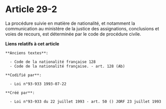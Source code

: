 # Article 29-2

La procédure suivie en matière de nationalité, et notamment la communication au ministère de la justice des assignations,
conclusions et voies de recours, est déterminée par le code de procédure civile.

**Liens relatifs à cet article**

	**Anciens textes**:

	  - Code de la nationalité française 128
	  - Code de la nationalité française. - art. 128 (Ab)

	**Codifié par**:

	  - Loi n°93-933 1993-07-22

	**Créé par**:

	  - Loi n°93-933 du 22 juillet 1993 - art. 50 () JORF 23 juillet 1993
